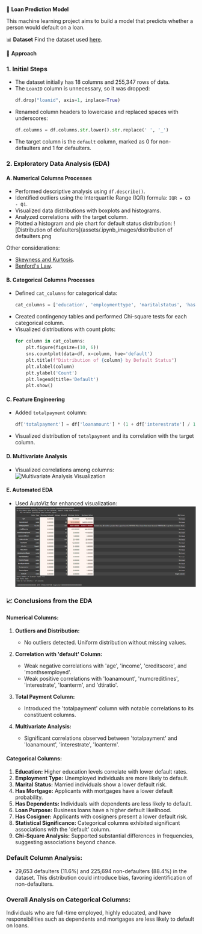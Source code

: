 🏦 **Loan Prediction Model**

This machine learning project aims to build a model that predicts whether a person would default on a loan.

📊 **Dataset**
Find the dataset used [here](https://www.kaggle.com/datasets/nikhil1e9/loan-default/data).

🚀 **Approach**
### 1. Initial Steps
- The dataset initially has 18 columns and 255,347 rows of data.
- The `LoanID` column is unnecessary, so it was dropped:
  ```python
  df.drop("loanid", axis=1, inplace=True)
  ```
- Renamed column headers to lowercase and replaced spaces with underscores:
  ```python
  df.columns = df.columns.str.lower().str.replace(' ', '_')
  ```
- The target column is the `default` column, marked as 0 for non-defaulters and 1 for defaulters.

### 2. Exploratory Data Analysis (EDA)
#### A. Numerical Columns Processes
- Performed descriptive analysis using `df.describe()`.
- Identified outliers using the Interquartile Range (IQR) formula: `IQR = Q3 - Q1`.
- Visualized data distributions with boxplots and histograms.
- Analyzed correlations with the target column.
- Plotted a histogram and pie chart for default status distribution:
  ![Distribution of defaulters](assets/.ipynb_images/distribution of defaulters.png

Other considerations:
- [Skewness and Kurtosis](https://www.datacamp.com/tutorial/understanding-skewness-and-kurtosis).
- [Benford's Law](https://en.wikipedia.org/wiki/Benford%27s_law).

#### B. Categorical Columns Processes
- Defined `cat_columns` for categorical data:
  ```python
  cat_columns = ['education', 'employmenttype', 'maritalstatus', 'hasmortgage', 'hasdependents', 'loanpurpose', 'hascosigner']
  ```
- Created contingency tables and performed Chi-square tests for each categorical column.
- Visualized distributions with count plots:
  ```python
  for column in cat_columns:
      plt.figure(figsize=(10, 6))
      sns.countplot(data=df, x=column, hue='default')
      plt.title(f"Distribution of {column} by Default Status")
      plt.xlabel(column)
      plt.ylabel('Count')
      plt.legend(title='Default')
      plt.show()
  ```

#### C. Feature Engineering
- Added `totalpayment` column:
  ```python
  df['totalpayment'] = df['loanamount'] * (1 + df['interestrate'] / 100) * df['loanterm'] / 12
  ```
- Visualized distribution of `totalpayment` and its correlation with the target column.

#### D. Multivariate Analysis
- Visualized correlations among columns:
  ![Multivariate Analysis Visualization](assets/.ipynb_images/multivariate_analysis.png)

#### E. Automated EDA
- Used AutoViz for enhanced visualization:
  ![Autoviz Sample EDA](assets/.ipynb_images/autoviz_sample_eda.png)

### 📈 **Conclusions from the EDA**

#### Numerical Columns:
1. **Outliers and Distribution:**
   - No outliers detected. Uniform distribution without missing values.

2. **Correlation with 'default' Column:**
   - Weak negative correlations with 'age', 'income', 'creditscore', and 'monthsemployed'.
   - Weak positive correlations with 'loanamount', 'numcreditlines', 'interestrate', 'loanterm', and 'dtiratio'.

3. **Total Payment Column:**
   - Introduced the 'totalpayment' column with notable correlations to its constituent columns.

4. **Multivariate Analysis:**
   - Significant correlations observed between 'totalpayment' and 'loanamount', 'interestrate', 'loanterm'.

#### Categorical Columns:
1. **Education:** Higher education levels correlate with lower default rates.
2. **Employment Type:** Unemployed individuals are more likely to default.
3. **Marital Status:** Married individuals show a lower default risk.
4. **Has Mortgage:** Applicants with mortgages have a lower default probability.
5. **Has Dependents:** Individuals with dependents are less likely to default.
6. **Loan Purpose:** Business loans have a higher default likelihood.
7. **Has Cosigner:** Applicants with cosigners present a lower default risk.
8. **Statistical Significance:** Categorical columns exhibited significant associations with the 'default' column.
9. **Chi-Square Analysis:** Supported substantial differences in frequencies, suggesting associations beyond chance.

### **Default Column Analysis:**
- 29,653 defaulters (11.6%) and 225,694 non-defaulters (88.4%) in the dataset. This distribution could introduce bias, favoring identification of non-defaulters.

### **Overall Analysis on Categorical Columns:**
Individuals who are full-time employed, highly educated, and have responsibilities such as dependents and mortgages are less likely to default on loans.
